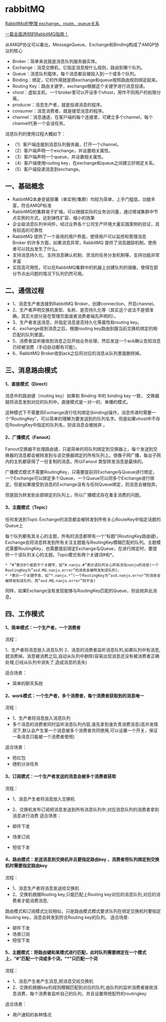 # rabbitMQ
[RabbitMq的整理 exchange、route、queue关系](https://blog.csdn.net/samxx8/article/details/47417133)

[一篇全面透彻的RabbitMQ指南！](https://juejin.im/entry/599e5e3b5188252437799049)

从AMQP协议可以看出，MessageQueue、Exchange和Binding构成了AMQP协议的核心

* Broker：简单来说就是消息队列服务器实体。
* Exchange：消息交换机，它指定消息按什么规则，路由到哪个队列。
* Queue：消息队列载体，每个消息都会被投入到一个或多个队列。
* Binding：绑定，它的作用就是把exchange和queue按照路由规则绑定起来。
* Routing Key：路由关键字，exchange根据这个关键字进行消息投递。
* vhost：虚拟主机，一个broker里可以开设多个vhost，用作不同用户的权限分离。
* producer：消息生产者，就是投递消息的程序。
* consumer：消息消费者，就是接受消息的程序。
* channel：消息通道，在客户端的每个连接里，可建立多个channel，每个channel代表一个会话任务。

消息队列的使用过程大概如下：

* （1）客户端连接到消息队列服务器，打开一个channel。
* （2）客户端声明一个exchange，并设置相关属性。
* （3）客户端声明一个queue，并设置相关属性。
* （4）客户端使用routing key，在exchange和queue之间建立好绑定关系。
* （5）客户端投递消息到exchange。

## 一、基础概念
* RabbitMQ本身安装部署（单实例/集群）均较为简单，上手门槛低，功能丰富，符合AMQP标准
* RabbitMQ的集群易于扩缩，可以根据实际的业务访问量，通过增减集群中节点实例的方式，达到弹性扩容、缩小的效果
* 企业级消息队列中间件，经过业界各个公司生产环境大量实践案例的验证，具有较高的可靠性
* RabbitMQ 提供了一个易用的用户界面，使得用户可以监控和管理消息 Broker 的许多方面，如果消息异常，RabbitMQ 提供了消息跟踪机制，使用者可以找出发生了什么。
* 支持消息持久化、支持消息确认机制、灵活的任务分发机制等，支持功能非常丰富
* 实现高可用性，可以在RabbitMQ集群中的机器上创建队列的镜像，使得在部分节点出问题的情况下队列仍然可用。

## 二、通信过程
* 1、消息生产者连接到RabbitMQ Broker，创建connection，开启channel。
* 2、生产者声明交换机类型、名称、是否持久化等（其实这个说法不是很准确，其实大部分是在管理页面或者消费者端先声明的）。
* 3、生产者发送消息，并指定消息是否持久化等属性和routing key。
* 4、exchange收到消息之后，根据routing key路由到跟当前交换机绑定的相匹配的队列里面。
* 5、消费者监听接收到消息之后开始业务处理，然后发送一个ack确认告知消息已经被消费（手动自动都有可能）。
* 6、RabbitMQ Broker收到ack之后将对应的消息从队列里面删除掉。

## 三、消息路由模式
####  1、直接模式（Direct）

  消息中的路由键（routing key）如果和 Binding 中的 binding key 一致， 交换器就将消息发到对应的队列中。直接模式是一对一的、单播的模式。
  
  这种模式下不需要将Exchange进行任何绑定(binding)操作，消息传递时需要一个“RoutingKey”，可以简单的理解为要发送到的队列名字。但是如果vhost中不存在RoutingKey中指定的队列名，则该消息会被抛弃 。

####  2、广播模式（Fanout）

  Fanout交换器不处理路由键，只是简单的将队列绑定到交换器上，每个发送到交换器的消息都会被转发到与该交换器绑定的所有队列上。很像子网广播，每台子网内的主机都获得了一份复制的消息。所以Fanout 类型转发消息是最快的。

  广播模式模式不需要RoutingKey，只需要提前将Exchange与Queue进行绑定，一个Exchange可以绑定多个Queue，一个Queue可以同多个Exchange进行绑定。但是如果接受到消息的Exchange没有与任何Queue绑定，则消息会被抛弃。

  但是因为转发到全部绑定的队列上，所以广播模式存在重复消费的问题。
  
#### 3、主题模式（Topic）
  
  任何发送到Topic Exchange的消息都会被转发到所有关心RouteKey中指定话题的Queue上
  
  每个队列都有其关心的主题，所有的消息都带有一个“标题”(RoutingKey路由键)，Exchange会将消息转发到所有关注主题能与RoutingKey模糊匹配的队列。主题模式需要RoutingKey，也需要提前绑定Exchange与Queue，在进行绑定时，要提供一个该队列关心的主题。Topic模式有两个关键词#和*。
  
    * “#”表示0个或若干个关键字，如“#.nanju.#”表示该队列关心所有涉及nanju的消息(一个RoutingKey为”asd.MQ.nanju.error”的消息会被转发到该队列)，
    * *表示一个关键字息，如“*.nanju.*”(一个RoutingKey为”asd.nanju.error”的消息会被转发到该队列，而”asd.MQ.nanju.error”则不会)
  
  同样，如果Exchange没有发现能够与RoutingKey匹配的Queue，则会抛弃此消息。


## 四、工作模式
#### 1、简单模式：一个生产者，一个消费者
  流程：
  
  1、生产者将消息放入消息队列
  2、消息的消费者监听消息队列,如果队列中有消息,就消费掉。消息被消费之后,自动从队列中删除(容易出现消息还没有被消费者正确处理,已经从队列中消失了,造成消息的丢失)

适合场景：

* 简单的聊天系统

#### 2、work模式：一个生产者，多个消费者，每个消费者获取到的消息唯一
流程：

* 1、生产者将消息放入消息队列
* 多个消息的消费者同时监听消息队列内容,谁先拿到谁负责消费消息(高并发情况下,默认会产生某一个消息被多个消费者共同使用,可以设置一个开关，保证一条消息只能被一个消费者使用)

适合场景：

* 抢红包
* 随机分派任务

#### 3、订阅模式：一个生产者发送的消息会被多个消费者获取
流程：

* 1、消息产生者将消息放入交换机
* 2、交换机发布订阅把消息发送到所有消息队列中,对应消息队列的消费者拿到消息进行消费
适合场景：

* 邮件下发
* 场景订阅
* 短信下发

#### 4、路由模式：发送消息到交换机并且要指定路由key ，消费者将队列绑定到交换机时需要指定路由key
流程：

* 1、消息生产者将消息发送给交换机
* 2、交换机根据Routing key,只能匹配上Routing key对应的消息队列,对应的消费者才能消费消息;

路由模式和订阅模式比较相似，只是路由模式模式要求队列在绑定交换机时要指定Routing key，消息会转发到符合Routing key的队列。
适合场景:

* 邮件下发
* 场景订阅
* 短信下发

#### 5、主题模式：将路由键和某模式进行匹配，此时队列需要绑定在一个模式上，“#”匹配一个词或多个词，“*”只匹配一个词
流程：

* 1、消息产生者产生消息,把消息交给交换机
* 2、交换机根据key的规则模糊匹配到对应的队列,由队列的监听消费者接收消息消费，每个消费者监听自己的队列，并且设置带统配符的routingkey

适合场景：

* 用户通知的各种情况


